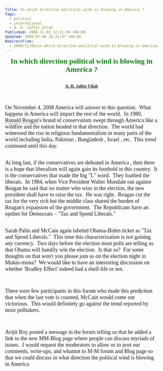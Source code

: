 ```yaml
---
Title: In which direction political wind is blowing in America ?
Tags:
  - politics
  - international
  - A. H. Jaffor Ullah
Published: 2008-11-03 12:22:50 +06:00
Updated: 2009-07-09 18:22:07 +06:00
RedirectFrom:
  - 2008/11/03/in-which-direction-political-wind-is-blowing-in-america/
---
```



<p align="center" style="margin: 0in 0in 0pt" class="MsoNormal"><font size="5" color="#008000" face="Garamond"><strong>In which direction political wind is blowing in America ?</strong></font></p>
<p align="center" style="margin: 0in 0in 0pt" class="MsoNormal">&nbsp;</p>
<p align="center" style="margin: 0in 0in 0pt" class="MsoNormal">&nbsp;</p>
<p align="center" style="margin: 0in 0in 0pt" class="MsoNormal"><font face="Garamond"><strong><a href="https://muktomona.com/Articles/jaffor/index.htm"><font face="Verdana">A. H. Jaffor Ullah</font></a></strong></font></p>
<p align="center" style="margin: 0in 0in 0pt" class="MsoNormal">&nbsp;</p>
<p align="center" style="margin: 0in 0in 0pt" class="MsoNormal">&nbsp;</p>
<p style="margin: 0in 0in 0pt" class="MsoNormal">&nbsp;</p>
<p style="margin: 0in 0in 0pt" class="MsoNormal"><span style="font-size: 10pt"><font size="4" face="Garamond">On <span id="lw_1225693148_0" class="yshortcuts">November 4</span>, 2008 America will answer to this question.  What happens in America will impact the rest of the world.  In 1980, <span style="background: none transparent scroll repeat 0% 0%; cursor: hand; border-bottom: #0066cc 1px dashed" id="lw_1225693148_1" class="yshortcuts">Ronald Reagan</span>'s brand of conservatism swept through America like a wildfire and the nation headed in that direction.  The world had witnessed the rise in <span id="lw_1225693148_2" class="yshortcuts">religious fundamentalism</span> in many parts of the world including India, Pakistan , Bangladesh , <span id="lw_1225693148_3" class="yshortcuts">Israel</span> , etc.  This trend continued until this day.</font></span></p>
<p style="margin: 0in 0in 0pt" class="MsoNormal">&nbsp;</p>
<p style="margin: 0in 0in 0pt" class="MsoNormal">&nbsp;</p>
<p style="margin: 0in 0in 0pt" class="MsoNormal"><span style="font-size: 10pt"><font size="4" face="Garamond">At long last, if the conservatives are defeated in America , then there is a hope that liberalism will again gain its foothold in this country.  It is the conservatives that made the big "L" word.  They loathed the liberals.  In 1984, when <span style="background: none transparent scroll repeat 0% 0%; cursor: hand; border-bottom: medium none" id="lw_1225693148_4" class="yshortcuts">Vice President Walter Mondale</span> ran against Reagan he said that no matter who wins in the election, the new president shall have to raise the tax.  He was right.  Reagan cut the tax for the very rich but the middle class shared the burden of Reagan's expansion of the government.  <span id="lw_1225693148_5" class="yshortcuts">The Republicans</span> have an epithet for Democrats – "Tax and Spend Liberals."</font></span></p>
<p style="margin: 0in 0in 0pt" class="MsoNormal">&nbsp;</p>
<p style="margin: 0in 0in 0pt" class="MsoNormal">&nbsp;</p>
<p style="margin: 0in 0in 0pt" class="MsoNormal"><span style="font-size: 10pt"><font size="4" face="Garamond"><span id="lw_1225693148_6" class="yshortcuts">Sarah Palin</span> and McCain again labeled Obama-Biden ticket as "Tax and Spend Liberals."  This time this characterization is not gaining any currency.  Two days before the election most polls are telling us that Obama will handily win the election.  Is that so?  For some thoughts on that won't you please join us on the election night in Mukto-mona?  We would like to have an interesting discussion on whether 'Bradley Effect' indeed had a shelf-life or not.</font></span></p>
<p style="margin: 0in 0in 0pt" class="MsoNormal">&nbsp;</p>
<p style="margin: 0in 0in 0pt" class="MsoNormal">&nbsp;</p>
<p style="margin: 0in 0in 0pt" class="MsoNormal">&nbsp;</p>
<p style="margin: 0in 0in 0pt" class="MsoNormal"><span style="font-size: 10pt"><font size="4" face="Garamond">There were few participants in this forum who made this prediction that when the last vote is counted, McCain would come out victorious.  This would definitely go against the trend reported by most polltakers.  </font></span></p>
<p style="margin: 0in 0in 0pt" class="MsoNormal">&nbsp;</p>
<p style="margin: 0in 0in 0pt" class="MsoNormal">&nbsp;</p>
<p style="margin: 0in 0in 0pt" class="MsoNormal">&nbsp;</p>
<p style="margin: 0in 0in 0pt" class="MsoNormal"><span style="font-size: 10pt"><font size="4" face="Garamond">Avijit Roy posted a message in the forum telling us that he added a link to the new MM-Blog page where people can discuss myriads of issues.  I would request the moderators to allow us to post our comments, write-ups, and whatnot to M-M forum and Blog page so that we could discuss in what direction the political wind is blowing in America</font></span></p>
